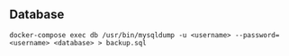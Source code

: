 ## Database

```
docker-compose exec db /usr/bin/mysqldump -u <username> --password=<username> <database> > backup.sql
```